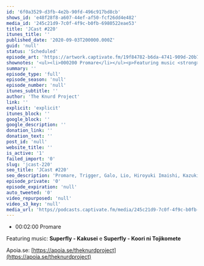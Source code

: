 ```yaml
---
id: '6f0a3529-d3fb-4e2b-90fd-496c917bd8cb'
shows_id: 'e48f28f8-a607-44ef-af50-fcf26dd4e482'
media_id: '245c21d9-7c0f-4f9c-b0fb-6980522eae53'
title: 'JCast #220'
itunes_title: ''
published_date: '2020-09-03T200000.000Z'
guid: 'null'
status: 'Scheduled'
episode_art: 'https://artwork.captivate.fm/19f84782-b6da-4741-909d-20b71dfbe8e1/mnfcxdk4surrufqupsodk32i.jpg'
shownotes: '<ul><li>000200 Promare</li></ul><p>Featuring music <strong>Superfly - Kakusei</strong> e <strong>Superfly - Koori ni Tojikomete</strong></p><p><br></p><p>Apoia.se <a href="https//apoia.se/theknurdproject" rel="noopener noreferrer" target="_blank">https//apoia.se/theknurdproject</a></p>'
summary: ''
episode_type: 'full'
episode_season: 'null'
episode_number: 'null'
itunes_subtitle: ''
author: 'The Knurd Project'
link: ''
explicit: 'explicit'
itunes_block: ''
google_block: ''
google_description: ''
donation_link: ''
donation_text: ''
post_id: 'null'
website_title: ''
is_active: '1'
failed_import: '0'
slug: 'jcast-220'
seo_title: 'JCast #220'
seo_description: 'Promare, Trigger, Galo, Lio, Hiroyuki Imaishi, Kazuki Nakashima'
episode_private: '0'
episode_expiration: 'null'
auto_tweeted: '0'
video_repurposed: 'null'
video_s3_key: 'null'
media_url: 'https//podcasts.captivate.fm/media/245c21d9-7c0f-4f9c-b0fb-6980522eae53/jcast220.mp3'
---
```

*   00:02:00 Promare

Featuring music: **Superfly - Kakusei** e **Superfly - Koori ni Tojikomete**

  

Apoia.se: [https://apoia.se/theknurdproject](https://apoia.se/theknurdproject)